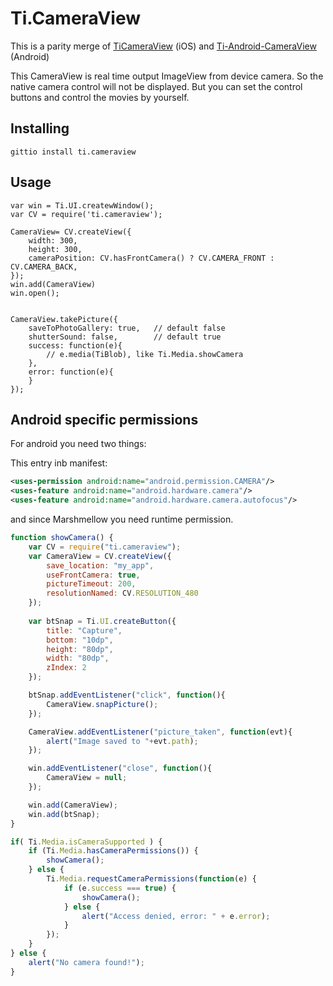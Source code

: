 Ti.CameraView
===========================================

This is a parity merge of [TiCameraView](https://github.com/k0sukey/TiCameraView) (iOS) and [Ti-Android-CameraView
](https://github.com/brownemint/Ti-Android-CameraView) (Android) 

This CameraView is real time output ImageView from device camera. So the native camera control will not be displayed. But you can set the control buttons and control the movies by yourself.

Installing
----------

```
gittio install ti.cameraview
```

Usage
-----

```
var win = Ti.UI.createwWindow();
var CV = require('ti.cameraview');

CameraView= CV.createView({
	width: 300,
	height: 300,
	cameraPosition: CV.hasFrontCamera() ? CV.CAMERA_FRONT : CV.CAMERA_BACK,
});
win.add(CameraView)
win.open();


CameraView.takePicture({
	saveToPhotoGallery: true,	// default false
	shutterSound: false,		// default true
	success: function(e){
		// e.media(TiBlob), like Ti.Media.showCamera
	},
	error: function(e){
	}
});
```

Android specific permissions
----------------------------

For android you need two things:

This entry inb manifest:

```xml
<uses-permission android:name="android.permission.CAMERA"/>
<uses-feature android:name="android.hardware.camera"/>
<uses-feature android:name="android.hardware.camera.autofocus"/>
```
and since Marshmellow you need runtime permission.

```javascript
function showCamera() {
	var CV = require("ti.cameraview");
	var CameraView = CV.createView({
		save_location: "my_app",
		useFrontCamera: true,
		pictureTimeout: 200,
		resolutionNamed: CV.RESOLUTION_480
	});
	
	var btSnap = Ti.UI.createButton({
		title: "Capture",
		bottom: "10dp",
		height: "80dp",
		width: "80dp",
		zIndex: 2
	});

	btSnap.addEventListener("click", function(){
		CameraView.snapPicture();
	});

	CameraView.addEventListener("picture_taken", function(evt){
		alert("Image saved to "+evt.path);
	});

	win.addEventListener("close", function(){
		CameraView = null;
	});

	win.add(CameraView);
	win.add(btSnap);
}

if( Ti.Media.isCameraSupported ) {
	if (Ti.Media.hasCameraPermissions()) {
	    showCamera();
	} else { 
	    Ti.Media.requestCameraPermissions(function(e) {
            if (e.success === true) {
                showCamera();
            } else {
                alert("Access denied, error: " + e.error);
            }
	    });
	}
} else {
	alert("No camera found!");
}
```
